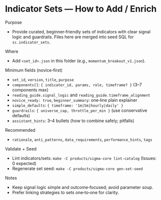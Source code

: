 # Indicator Sets — How to Add / Enrich

Purpose
- Provide curated, beginner‑friendly sets of indicators with clear signal logic and guardrails. Files here are merged into seed SQL for `sc.indicator_sets`.

Where
- Add `<set_id>.json` in this folder (e.g., `momentum_breakout_v1.json`).

Minimum fields (novice‑first)
- `set_id`, `version`, `title`, `purpose`
- `components[]`: `{ indicator_id, params, role, timeframe? }` (3–7 components max)
- `reading_guide.signal_logic` and `reading_guide.timeframe_alignment`
- `novice_ready: true`, `beginner_summary`: one‑line plain explainer
- `simple_defaults`: `{ timeframe: '1m|5m|hourly|daily' }`
- `guardrails`: `{ universe_cap, throttle_per_min }` (use conservative defaults)
- `assistant_hints`: 3–4 bullets (how to combine safely; pitfalls)

Recommended
- `rationale`, `anti_patterns`, `data_requirements`, `performance_hints`, `tags`

Validate + Seed
- Lint indicators/sets: `make -C products/sigma-core lint-catalog` (Issues: 0 expected)
- Regenerate set seed: `make -C products/sigma-core gen-set-seed`

Notes
- Keep signal logic simple and outcome‑focused; avoid parameter soup.
- Prefer linking strategies to sets one‑to‑one for clarity.
